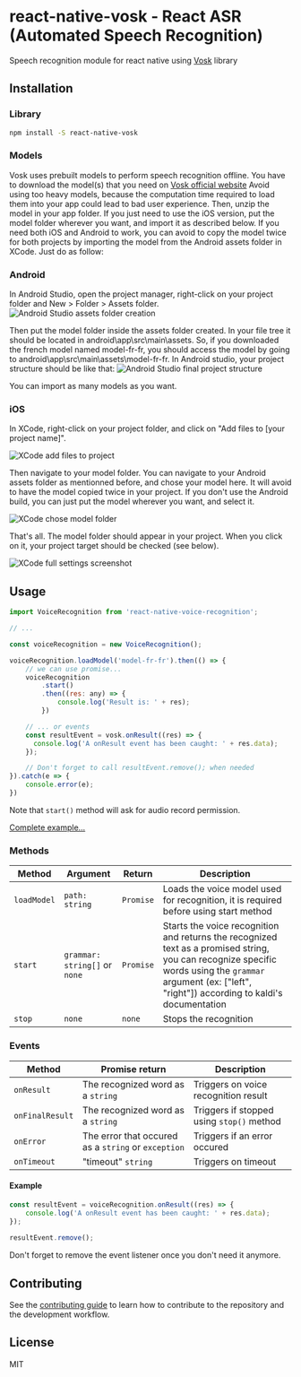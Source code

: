 # react-native-vosk - React ASR (Automated Speech Recognition)

Speech recognition module for react native using [Vosk](https://github.com/alphacep/vosk-api) library

## Installation

### Library
```sh
npm install -S react-native-vosk
```

### Models
Vosk uses prebuilt models to perform speech recognition offline. You have to download the model(s) that you need on [Vosk official website](https://alphacephei.com/vosk/models)
Avoid using too heavy models, because the computation time required to load them into your app could lead to bad user experience.
Then, unzip the model in your app folder. If you just need to use the iOS version, put the model folder wherever you want, and import it as described below. If you need both iOS and Android to work, you can avoid to copy the model twice for both projects by importing the model from the Android assets folder in XCode. Just do as follow:

### Android
In Android Studio, open the project manager, right-click on your project folder and New > Folder > Assets folder.
![Android Studio assets folder creation](https://raw.githubusercontent.com/riderodd/react-native-vosk/main/docs/android_studio_assets_folder_creation.png)

Then put the model folder inside the assets folder created. In your file tree it should be located in android\app\src\main\assets. So, if you downloaded the french model named model-fr-fr, you should access the model by going to android\app\src\main\assets\model-fr-fr. In Android studio, your project structure should be like that:
![Android Studio final project structure](https://raw.githubusercontent.com/riderodd/react-native-vosk/main/docs/android_studio_project_structure.png)

You can import as many models as you want.

### iOS
In XCode, right-click on your project folder, and click on "Add files to [your project name]".

![XCode add files to project](https://raw.githubusercontent.com/riderodd/react-native-vosk/main/docs/xcode_add_files_to_folder.png)

Then navigate to your model folder. You can navigate to your Android assets folder as mentionned before, and chose your model here. It will avoid to have the model copied twice in your project. If you don't use the Android build, you can just put the model wherever you want, and select it.

![XCode chose model folder](https://raw.githubusercontent.com/riderodd/react-native-vosk/main/docs/xcode_chose_model_folder.png)

That's all. The model folder should appear in your project. When you click on it, your project target should be checked (see below).

![XCode full settings screenshot](https://raw.githubusercontent.com/riderodd/react-native-vosk/main/docs/xcode_full_settings_screenshot.png)

## Usage

```js
import VoiceRecognition from 'react-native-voice-recognition';

// ...

const voiceRecognition = new VoiceRecognition();

voiceRecognition.loadModel('model-fr-fr').then(() => {
    // we can use promise...
    voiceRecognition
        .start()
        .then((res: any) => {
            console.log('Result is: ' + res);
        })

    // ... or events
    const resultEvent = vosk.onResult((res) => {
      console.log('A onResult event has been caught: ' + res.data);
    });

    // Don't forget to call resultEvent.remove(); when needed
}).catch(e => {
    console.error(e);
})

```

Note that `start()` method will ask for audio record permission.

[Complete example...](https://github.com/riderodd/react-native-vosk/blob/main/example/src/App.tsx)

### Methods

| Method | Argument | Return | Description |
|---|---|---|---|
| `loadModel` | `path: string` | `Promise` | Loads the voice model used for recognition, it is required before using start method |
| `start` | `grammar: string[]` or `none` | `Promise` | Starts the voice recognition and returns the recognized text as a promised string, you can recognize specific words using the `grammar` argument (ex: ["left", "right"]) according to kaldi's documentation |
| `stop` | `none` | `none` | Stops the recognition |

### Events 

| Method | Promise return | Description |
|---|---|---|
| `onResult` | The recognized word as a `string` | Triggers on voice recognition result |
| `onFinalResult` | The recognized word as a `string` | Triggers if stopped using `stop()` method |
| `onError` | The error that occured as a `string` or `exception` | Triggers if an error occured |
| `onTimeout` | "timeout" `string` | Triggers on timeout |

#### Example

```js
const resultEvent = voiceRecognition.onResult((res) => {
    console.log('A onResult event has been caught: ' + res.data);
});
    
resultEvent.remove();
```

Don't forget to remove the event listener once you don't need it anymore.

## Contributing

See the [contributing guide](CONTRIBUTING.md) to learn how to contribute to the repository and the development workflow.

## License

MIT
